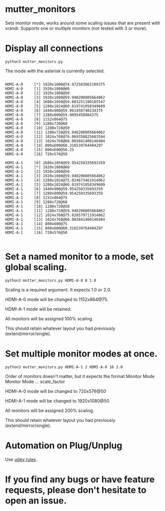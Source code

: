 # mutter_monitors
Sets monitor mode, works around some scaling issues that are present with xrandr. Supports one or multiple monitors (not tested with 3 or more).

# Display all connections

`python3 mutter_monitors.py`

The mode with the asterisk is currently selected.

```

HDMI-A-0 	 [*] 1920x1080@74.972503662109375
HDMI-A-0 	 [1] 1920x1080@60
HDMI-A-0 	 [2] 1920x1080@50
HDMI-A-0 	 [3] 1920x1080@59.940200805664062
HDMI-A-0 	 [4] 1680x1050@59.883251190185547
HDMI-A-0 	 [5] 1280x1024@60.019741058349609
HDMI-A-0 	 [6] 1440x900@59.901458740234375
HDMI-A-0 	 [7] 1280x800@59.9095458984375
HDMI-A-0 	 [8] 1152x864@75
HDMI-A-0 	 [9] 1280x720@60
HDMI-A-0 	 [10] 1280x720@50
HDMI-A-0 	 [11] 1280x720@59.940200805664062
HDMI-A-0 	 [12] 1024x768@70.069358825683594
HDMI-A-0 	 [13] 1024x768@60.003841400146484
HDMI-A-0 	 [14] 800x600@60.316539764404297
HDMI-A-0 	 [15] 800x600@56.25
HDMI-A-0 	 [16] 720x576@50

HDMI-A-1 	 [0] 1680x1050@59.954250335693359
HDMI-A-1 	 [*] 1920x1080@60
HDMI-A-1 	 [2] 1920x1080@50
HDMI-A-1 	 [3] 1920x1080@59.940200805664062
HDMI-A-1 	 [4] 1280x1024@75.024673461914062
HDMI-A-1 	 [5] 1280x1024@60.019741058349609
HDMI-A-1 	 [6] 1440x900@59.954250335693359
HDMI-A-1 	 [7] 1280x800@59.954250335693359
HDMI-A-1 	 [8] 1152x864@75
HDMI-A-1 	 [9] 1280x720@60
HDMI-A-1 	 [10] 1280x720@50
HDMI-A-1 	 [11] 1280x720@59.940200805664062
HDMI-A-1 	 [12] 1024x768@75.028579711914062
HDMI-A-1 	 [13] 1024x768@60.003841400146484
HDMI-A-1 	 [14] 800x600@75
HDMI-A-1 	 [15] 800x600@60.316539764404297
HDMI-A-1 	 [16] 720x576@50


```

# Set a named monitor to a mode, set global scaling.

`python3 mutter_monitors.py HDMI-A-0 8 1.0`

Scaling is a required argument. It expects 1.0 or 2.0. 

HDMI-A-0 mode will be changed to 1152x864@75.

HDMI-A-1 mode will be retained.

All monitors will be assigned 100% scaling.

This should retain whatever layout you had previously (extend/mirror/single).


# Set multiple monitor modes at once.

`python3 mutter_monitors.py HDMI-A-1 2 HDMI-A-0 16 2.0`

Order of monitors doesn't matter, but it expects the format Monitor Mode Monitor Mode ... scale_factor

HDMI-A-0 mode will be changed to 720x576@50

HDMI-A-1 mode will be changed to 1920x1080@50

All monitors will be assigned 200% scaling.

This should retain whatever layout you had previously (extend/mirror/single).



# Automation on Plug/Unplug

Use [udev rules](https://wiki.archlinux.org/title/Udev#Execute_when_HDMI_cable_is_plugged_in_or_unplugged).


# If you find any bugs or have feature requests, please don't hesitate to open an issue.



